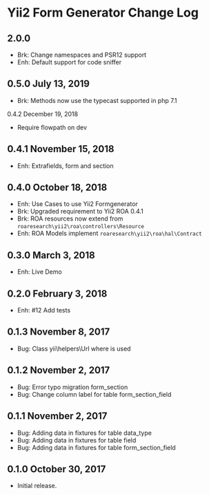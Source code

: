 Yii2 Form Generator Change Log
==========================

2.0.0
-----
- Brk: Change namespaces and PSR12 support
- Enh: Default support for code sniffer

0.5.0 July 13, 2019
-------------------
- Brk: Methods now use the typecast supported in php 7.1

0.4.2 December 19, 2018

- Require flowpath on dev

0.4.1 November 15, 2018
------------------------

- Enh: Extrafields, form and section

0.4.0 October 18, 2018
------------------------

- Enh: Use Cases to use Yii2 Formgenerator
- Brk: Upgraded requirement to Yii2 ROA 0.4.1
- Brk: ROA resources now extend from
 `roaresearch\yii2\roa\controllers\Resource`
- Enh: ROA Models implement `roaresearch\yii2\roa\hal\Contract`

0.3.0 March 3, 2018
------------------------

- Enh: Live Demo

0.2.0 February 3, 2018
------------------------

- Enh: #12 Add tests

0.1.3 November 8, 2017
------------------------

- Bug: Class yii\helpers\Url where is used

0.1.2 November 2, 2017
------------------------

- Bug: Error typo migration form_section
- Bug: Change column label for table form_section_field

0.1.1 November 2, 2017
------------------------

- Bug: Adding data in fixtures for table data_type
- Bug: Adding data in fixtures for table field
- Bug: Adding data in fixtures for table form_section_field

0.1.0 October 30, 2017
-----------------------------

- Initial release.
